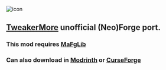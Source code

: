 ![icon](https://cdn.modrinth.com/data/cached_images/ca235cb555cf1550995ee223223e5c532ce586cf.png)
## [TweakerMore](https://github.com/Fallen-Breath/tweakermore) unofficial (Neo)Forge port.

### This mod requires [MaFgLib](https://modrinth.com/mod/mafglib)

### Can also download in [Modrinth](https://modrinth.com/mod/tweakermoreforge) or [CurseForge](https://legacy.curseforge.com/minecraft/mc-mods/tweakermoreforge)
